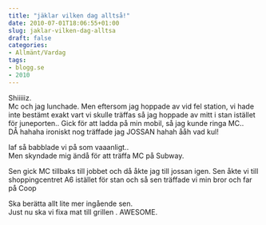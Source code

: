 ```yaml
---
title: "jäklar vilken dag alltså!"
date: 2010-07-01T18:06:55+01:00
slug: jaklar-vilken-dag-alltsa
draft: false
categories:
- Allmänt/Vardag
tags:
- blogg.se
- 2010
---
```

Shiiiiiz.  
Mc och jag lunchade. Men eftersom jag hoppade av vid fel station, vi hade inte bestämt exakt vart vi skulle träffas så jag hoppade av mitt i stan istället för juneporten.. Gick för att ladda på min mobil, så jag kunde ringa MC..  
DÅ hahaha ironiskt nog träffade jag JOSSAN hahah ååh vad kul!  
  
Iaf så babblade vi på som vaaanligt..  
Men skyndade mig ändå för att träffa MC på Subway.  
  
Sen gick MC tillbaks till jobbet och då åkte jag till jossan igen. Sen åkte vi till shoppingcentret A6 istället för stan och så sen träffade vi min bror och far på Coop  
  
Ska berätta allt lite mer ingående sen.  
Just nu ska vi fixa mat till grillen . AWESOME.